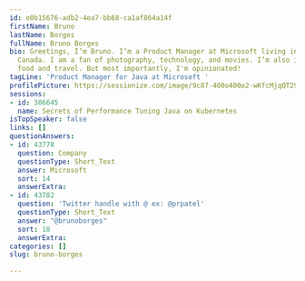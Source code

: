 ```yaml
---
id: e0b15676-adb2-4ea7-bb68-ca1af864a14f
firstName: Bruno
lastName: Borges
fullName: Bruno Borges
bio: Greetings, I’m Bruno. I’m a Product Manager at Microsoft living in Vancouver,
  Canada. I am a fan of photography, technology, and movies. I’m also interested in
  food and travel. But most importantly, I'm opinionated!
tagLine: 'Product Manager for Java at Microsoft '
profilePicture: https://sessionize.com/image/9c87-400o400o2-wKfcMjqQT29xcisy6SNjvR.jpg
sessions:
- id: 386645
  name: Secrets of Performance Tuning Java on Kubernetes
isTopSpeaker: false
links: []
questionAnswers:
- id: 43778
  question: Company
  questionType: Short_Text
  answer: Microsoft
  sort: 14
  answerExtra: 
- id: 43782
  question: 'Twitter handle with @ ex: @prpatel'
  questionType: Short_Text
  answer: "@brunoborges"
  sort: 18
  answerExtra: 
categories: []
slug: bruno-borges

---
```

